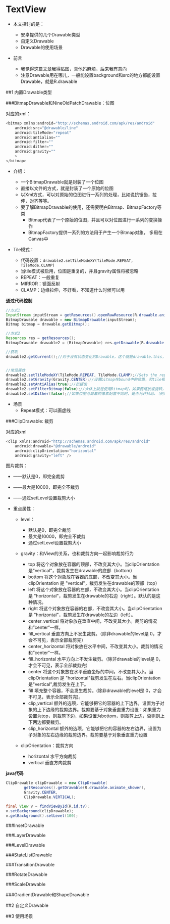 TextView
===========================

* 本文探讨的是：
    * 安卓提供的几个Drawable类型
    * 自定义Drawable
    * Drawable的使用场景


* 前言
    * 我觉得这篇文章我得贴图，真他妈麻烦，后来我有意向
    * 注意Drawable用在哪儿，一般能设置background和src的地方都能设置Drawable，就是R.drawable

##1 内置Drawable类型

###BitmapDrawable和NineOldPatchDrawable：位图

对应的xml：
```java
<bitmap xmlns:android="http://schemas.android.com/apk/res/android"
    android:src="@drawable/line"
    android:tileMode="repeat"
    android:antialias=""
    android:filter=""
    android:dither=""
    android:gravity=""
    >
</bitmap>
```

* 介绍：
    * 一个BitmapDrawable就是封装了一个位图
    * 直接以文件的方式，就是封装了一个原始的位图
    * 以Xml方式，可以对原始的位图进行一系列的处理，比如说抗锯齿，拉伸，对齐等等。
    * 要了解BitmapDrawable的使用，还需要明白Bitmap、BitmapFactory等类
        * Bitmap代表了一个原始的位图，并且可以对位图进行一系列的变换操作
        * BitmapFactory提供一系列的方法用于产生一个Bitmap对象， 多用在Canvas中

* Tile模式：
    * 代码设置：`drawable2.setTileModeXY(TileMode.REPEAT, TileMode.CLAMP)`
    * 当tile模式被启用，位图是重复的，并且gravity属性将被忽略
    * REPEAT：一般重复
    * MIRROR：镜面反射
    * CLAMP：边缘拉伸，不好看，不知道什么时候可以用

__通过代码控制__
```java
//方式1
InputStream inputStream = getResources().openRawResource(R.drawable.animate_shower);
BitmapDrawable drawable = new BitmapDrawable(inputStream);
Bitmap bitmap = drawable.getBitmap();

//方式2
Resources res = getResources();
BitmapDrawable drawable2 = (BitmapDrawable) res.getDrawable(R.drawable.animate_shower);

//获取
drawable2.getCurrent();//对于没有状态变化的Drawable，这个就是drawable.this，对于选择器或者level drawable，这个就是当前被激活的drawable，因为是多个drawable的组合


//常见属性
drawable2.setTileModeXY(TileMode.REPEAT, TileMode.CLAMP);//Sets the repeat behavior，当Bitmap小于这个drawable时，需要指定重复模式
drawable2.setGravity(Gravity.CENTER);//设置bitmap在bound中的位置，和tile模式冲突，即只有tile不是disable时，gravity才起作用，要么重复，要么考虑gravity
drawable2.setAntiAlias(true);//抗锯齿
drawable2.setFilterBitmap(false);//大体上就是使用Bitmap时，如果要缩放或旋转，会改善视觉效果，但速度变慢
drawable2.setDither(false);//如果位图与屏幕的像素配置不同时，是否允许抖动.（例如：一个位图的像素设置是 ARGB 8888，但屏幕的设置是RGB 565）


```

* 场景
    * Repeat模式：可以画虚线



###ClipDrawable: 裁剪

对应的xml
```java
<clip xmlns:android="http://schemas.android.com/apk/res/android"
    android:drawable="@drawable/android"
    android:clipOrientation="horizontal"
    android:gravity="left" />
```

图片裁剪：
 * ——默认是0，即完全裁剪
 * ——最大是10000，即完全不裁剪
 * ——通过setLevel设置裁剪大小

* 重点属性：
    * level：
        * 默认是0，即完全裁剪
        * 最大是10000，即完全不裁剪
        * 通过setLevel设置裁剪大小

    * gravity：和View的关系，也和裁剪方向一起影响裁剪行为
        * top	将这个对象放在容器的顶部，不改变其大小。当clipOrientation 是"vertical"，裁剪发生在drawable的底部（bottom）
        * bottom	将这个对象放在容器的底部，不改变其大小。当clipOrientation 是 "vertical"，裁剪发生在drawable的顶部（top）
        * left	将这个对象放在容器的左部，不改变其大小。当clipOrientation 是 "horizontal"，裁剪发生在drawable的右边（right）。默认的是这种情况。
        * right	将这个对象放在容器的右部，不改变其大小。当clipOrientation 是 "horizontal"，裁剪发生在drawable的左边（left）。
        * center_vertical	将对象放在垂直中间，不改变其大小。裁剪的情况和”center“一样。
        * fill_vertical	垂直方向上不发生裁剪。（除非drawable的level是 0，才会不可见，表示全部裁剪完）
        * center_horizontal	将对象放在水平中间，不改变其大小。裁剪的情况和”center“一样。
        * fill_horizontal	水平方向上不发生裁剪。（除非drawable的level是 0，才会不可见，表示全部裁剪完）
        * center	将这个对象放在水平垂直坐标的中间，不改变其大小。当clipOrientation 是 "horizontal"裁剪发生在左右。当clipOrientation是"vertical",裁剪发生在上下。
        * fill	填充整个容器，不会发生裁剪。(除非drawable的level是 0，才会不可见，表示全部裁剪完)。
        * clip_vertical   额外的选项，它能够把它的容器的上下边界，设置为子对象的上下边缘的裁剪边界。裁剪要基于对象垂直重力设置：如果重力设置为top，则裁剪下边，如果设置为bottom，则裁剪上边，否则则上下两边都要裁剪。
        * clip_horizontal  额外的选项，它能够把它的容器的左右边界，设置为子对象的左右边缘的裁剪边界。裁剪要基于对象垂直重力设置
    * clipOrientation：裁剪方向
        * horizontal	水平方向裁剪
        * vertical	垂直方向裁剪

__java代码__
```java
ClipDrawable clipDrawable = new ClipDrawable(
        getResources().getDrawable(R.drawable.animate_shower),
        Gravity.CENTER,
        ClipDrawable.VERTICAL);

final View v = findViewById(R.id.tv);
v.setBackground(clipDrawable);
v.getBackground().setLevel(100);
```


###InsetDrawable


###LayerDrawable


###LevelDrawable


###StateListDrawable

###TransitionDrawable


###RotateDrawable

###ScaleDrawable


###GradientDrawable和ShapeDrawable


##2 自定义Drawable



##3 使用场景